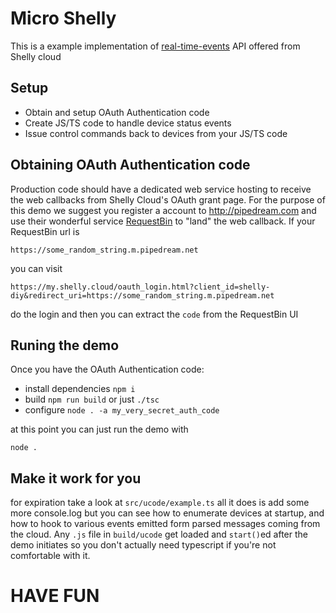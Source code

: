 # Micro Shelly

This is a example implementation of [real-time-events](https://shelly-api-docs.shelly.cloud/cloud-control-api/real-time-events) API offered from Shelly cloud

## Setup

* Obtain and setup OAuth Authentication code
* Create JS/TS code to handle device status events
* Issue control commands back to devices from your JS/TS code


## Obtaining OAuth Authentication code 

Production code should have a dedicated web service hosting to receive the web callbacks from
Shelly Cloud's OAuth grant page. For the purpose of this demo we suggest you register a account to 
http://pipedream.com and use their wonderful service [RequestBin] to "land" the web callback. If your RequestBin url is

`https://some_random_string.m.pipedream.net`

[RequestBin]: https://pipedream.com/requestbin

you can visit 

`https://my.shelly.cloud/oauth_login.html?client_id=shelly-diy&redirect_uri=https://some_random_string.m.pipedream.net`

do the login and then you can extract the `code` from the RequestBin UI


## Runing the demo

Once you have the OAuth Authentication code:

* install dependencies `npm i`
* build `npm run build` or just `./tsc`
* configure `node . -a my_very_secret_auth_code`

at this point you can just run the demo with

`node .`

## Make it work for you

for expiration take a look at `src/ucode/example.ts` all it does is add some more console.log but you can see how to enumerate devices 
at startup, and how to hook to various events emitted  form parsed messages coming from the cloud. Any `.js` file in `build/ucode` get
loaded and `start()`ed after the demo initiates so you don't actually need typescript if you're not comfortable with it.


# HAVE FUN

